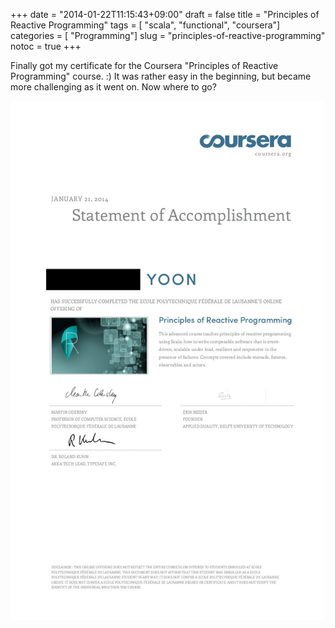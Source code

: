 +++
date          = "2014-01-22T11:15:43+09:00"
draft         = false
title         = "Principles of Reactive Programming"
tags          = [ "scala", "functional", "coursera"]
categories    = [ "Programming"]
slug          = "principles-of-reactive-programming"
notoc         = true
+++

Finally got my certificate for the Coursera "Principles of Reactive Programming" course. :)
It was rather easy in the beginning, but became more challenging as it
went on. Now where to go?

<img src="../../coursera_reactive_2014.jpg"/>
